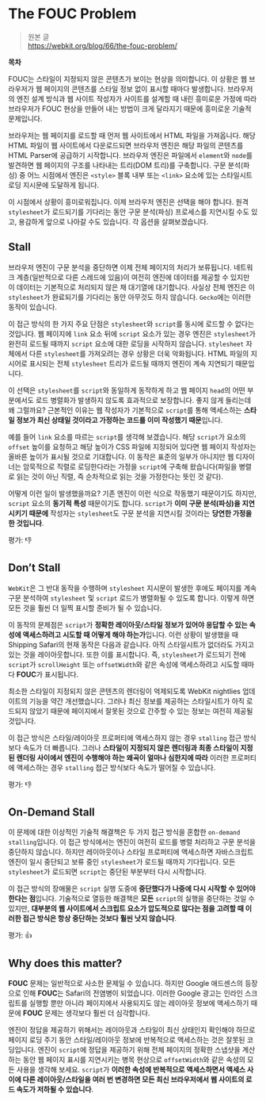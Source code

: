 # The FOUC Problem

> 원본 글  
> https://webkit.org/blog/66/the-fouc-problem/

**목차**

FOUC는 스타일이 지정되지 않은 콘텐츠가 보이는 현상을 의미합니다. 이 상황은 웹 브라우저가 웹 페이지의 콘텐츠를 스타일 정보 없이 표시할 때마다 발생합니다. 브라우저의 엔진 설계 방식과 웹 사이트 작성자가 사이트를 설계할 때 내린 흥미로운 가정에 따라 브라우저가 FOUC 현상을 만들어 내는 방법이 크게 달라지기 때문에 흥미로운 기술적 문제입니다.

브라우저는 웹 페이지를 로드할 때 먼저 웹 사이트에서 HTML 파일을 가져옵니다. 해당 HTML 파일이 웹 사이트에서 다운로드되면 브라우저 엔진은 해당 파일의 콘텐츠를 HTML Parser에 공급하기 시작합니다. 브라우저 엔진은 파일에서 `element`와 `node`를 발견하면 웹 페이지의 구조를 나타내는 트리(DOM 트리)를 구축합니다. 구문 분석(파싱) 중 어느 시점에서 엔진은 `<style>` 블록 내부 또는 `<link>` 요소에 있는 스타일시트 로딩 지시문에 도달하게 됩니다.

이 시점에서 상황이 흥미로워집니다. 이제 브라우저 엔진은 선택을 해야 합니다. 원격 `stylesheet`가 로드되기를 기다리는 동안 구문 분석(파싱) 프로세스를 지연시킬 수도 있고, 용감하게 앞으로 나아갈 수도 있습니다. 각 옵션을 살펴보겠습니다.

## Stall

브라우저 엔진이 구문 분석을 중단하면 이제 전체 페이지의 처리가 보류됩니다. 네트워크 계층(일반적으로 다른 스레드에 있음)이 여전히 엔진에 데이터를 제공할 수 있지만 이 데이터는 기본적으로 처리되지 않은 채 대기열에 대기합니다. 사실상 전체 엔진은 이 `stylesheet`가 완료되기를 기다리는 동안 아무것도 하지 않습니다. `Gecko`에는 이러한 동작이 있습니다.

이 접근 방식의 한 가지 주요 단점은 `stylesheet`와 `script`를 동시에 로드할 수 없다는 것입니다. 웹 페이지에 `link` 요소 뒤에 `script` 요소가 있는 경우 엔진은 `stylesheet`가 완전히 로드될 때까지 `script` 요소에 대한 로딩을 시작하지 않습니다. `stylesheet` 자체에서 다른 `stylesheet`를 가져오려는 경우 상황은 더욱 악화됩니다. HTML 파일의 지시어로 표시되는 전체 `stylesheet` 트리가 로드될 때까지 엔진이 계속 지연되기 때문입니다.

이 선택은 `stylesheet`를 `script`와 동일하게 동작하게 하고 웹 페이지 `head`의 어떤 부분에서도 로드 병렬화가 발생하지 않도록 효과적으로 보장합니다. 좋지 않게 들리는데 왜 그럴까요? 근본적인 이유는 웹 작성자가 기본적으로 `script`를 통해 액세스하는 **스타일 정보가 최신 상태일 것이라고 가정하는 코드를 이미 작성했기 때문**입니다.

예를 들어 `link` 요소를 따르는 `script`를 생각해 보겠습니다. 해당 `script`가 요소의 `offset` 높이를 요청하고 해당 높이가 CSS 파일에 지정되어 있다면 웹 페이지 작성자는 올바른 높이가 표시될 것으로 기대합니다. 이 동작은 표준의 일부가 아니지만 웹 디자이너는 암묵적으로 직렬로 로딩한다라는 가정을 `script`에 구축해 왔습니다(파일을 병렬로 읽는 것이 아닌 직렬, 즉 순차적으로 읽는 것을 가정한다는 뜻인 것 같다).

어떻게 이런 일이 발생했을까요? 기존 엔진이 이런 식으로 작동했기 때문이기도 하지만, `script` 요소의 **동기적 특성** 때문이기도 합니다. `script`가 **이미 구문 분석(파싱)을 지연시키기 때문에** 작성자는 `stylesheet`도 구문 분석을 지연시킬 것이라는 **당연한 가정을 한 것입니다**.

평가: 👎

## Don’t Stall

`WebKit`은 그 반대 동작을 수행하며 `stylesheet` 지시문이 발생한 후에도 페이지를 계속 구문 분석하여 `stylesheet` 및 `script` 로드가 병렬화될 수 있도록 합니다. 이렇게 하면 모든 것을 훨씬 더 일찍 표시할 준비가 될 수 있습니다.

이 동작의 문제점은 `script`가 **정확한 레이아웃/스타일 정보가 있어야 응답할 수 있는 속성에 액세스하려고 시도할 때 어떻게 해야 하는가**입니다. 이런 상황이 발생했을 때 Shipping Safari의 현재 동작은 다음과 같습니다. 아직 스타일시트가 없더라도 가지고 있는 것을 레이아웃합니다. 또한 이를 표시합니다. 즉, `stylesheet`가 로드되기 전에 `script`가 `scrollHeight` 또는 `offsetWidth`와 같은 속성에 액세스하려고 시도할 때마다 **FOUC**가 표시됩니다.

최소한 스타일이 지정되지 않은 콘텐츠의 렌더링이 억제되도록 WebKit nightlies 업데이트의 기능을 약간 개선했습니다. 그러나 최신 정보를 제공하는 스타일시트가 아직 로드되지 않았기 때문에 페이지에서 잘못된 것으로 간주할 수 있는 정보는 여전히 제공될 것입니다.

이 접근 방식은 스타일/레이아웃 프로퍼티에 액세스하지 않는 경우 `stalling` 접근 방식보다 속도가 더 빠릅니다. 그러나 **스타일이 지정되지 않은 렌더링과 최종 스타일이 지정된 렌더링 사이에서 엔진이 수행해야 하는 왜곡이 얼마나 심한지에 따라** 이러한 프로퍼티에 액세스하는 경우 `stalling` 접근 방식보다 속도가 떨어질 수 있습니다.

평가: 👎

## On-Demand Stall

이 문제에 대한 이상적인 기술적 해결책은 두 가지 접근 방식을 혼합한 `on-demand stalling`입니다. 이 접근 방식에서는 엔진이 여전히 로드를 병렬 처리하고 구문 분석을 중단하지 않습니다. 하지만 레이아웃이나 스타일 프로퍼티에 액세스하면 자바스크립트 엔진이 일시 중단되고 보류 중인 `stylesheet`가 로드될 때까지 기다립니다. 모든 `stylesheet`가 로드되면 `script`는 중단된 부분부터 다시 시작합니다.

이 접근 방식의 장애물은 `script` 실행 도중에 **중단했다가 나중에 다시 시작할 수 있어야 한다는 점**입니다. 기술적으로 열등한 해결책은 **모든** `script`의 실행을 중단하는 것일 수 있지만, **대부분의 웹 사이트에서 스크립트 요소가 압도적으로 많다는 점을 고려할 때 이러한 접근 방식은 항상 중단하는 것보다 훨씬 낫지 않습니다**.

평가: 👍

## Why does this matter?

**FOUC** 문제는 일반적으로 사소한 문제일 수 있습니다. 하지만 Google 애드센스의 등장으로 인해 **FOUC**는 Safari의 전염병이 되었습니다. 이러한 Google 광고는 인라인 스크립트를 실행할 뿐만 아니라 페이지에서 사용되지도 않는 레이아웃 정보에 액세스하기 때문에 **FOUC** 문제는 생각보다 훨씬 더 심각합니다.

엔진이 정답을 제공하기 위해서는 레이아웃과 스타일이 최신 상태인지 확인해야 하므로 페이지 로딩 주기 동안 스타일/레이아웃 정보에 반복적으로 액세스하는 것은 잘못된 코딩입니다. 엔진이 `script`에 정답을 제공하기 위해 전체 페이지의 정확한 스냅샷을 계산하는 동안 웹 페이지 표시를 지연시키는 병목 현상으로 `offsetWidth`와 같은 속성의 모든 사용을 생각해 보세요. `script`가 **이러한 속성에 반복적으로 액세스하면서 액세스 사이에 다른 레이아웃/스타일을 여러 번 변경하면 모든 최신 브라우저에서 웹 사이트의 로드 속도가 저하될 수 있습니다**.
